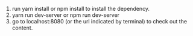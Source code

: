 1. run yarn install or npm install to install the dependency.
2. yarn run dev-server or npm run dev-server
3. go to localhost:8080 (or the url indicated by terminal) to check out the content.
